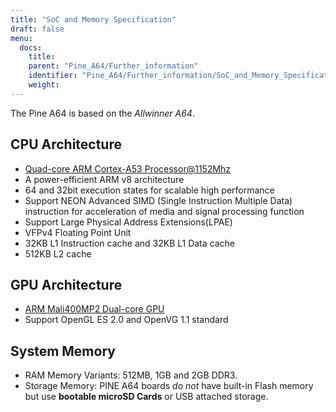 ```yaml
---
title: "SoC and Memory Specification"
draft: false
menu:
  docs:
    title:
    parent: "Pine_A64/Further_information"
    identifier: "Pine_A64/Further_information/SoC_and_Memory_Specification"
    weight: 
---
```


The Pine A64 is based on the _Allwinner A64_.

## CPU Architecture

* [Quad-core ARM Cortex-A53 Processor@1152Mhz](https://www.arm.com/products/processors/cortex-a/cortex-a53-processor.php)
* A power-efficient ARM v8 architecture
* 64 and 32bit execution states for scalable high performance
* Support NEON Advanced SIMD (Single Instruction Multiple Data) instruction for acceleration of media and signal processing function
* Support Large Physical Address Extensions(LPAE)
* VFPv4 Floating Point Unit
* 32KB L1 Instruction cache and 32KB L1 Data cache
* 512KB L2 cache

## GPU Architecture

* [ARM Mali400MP2 Dual-core GPU](https://www.arm.com/products/multimedia/mali-gpu/ultra-low-power/mali-400.php)
* Support OpenGL ES 2.0 and OpenVG 1.1 standard

## System Memory

* RAM Memory Variants: 512MB, 1GB and 2GB DDR3.
* Storage Memory: PINE A64 boards _do not_ have built-in Flash memory but use **bootable microSD Cards** or USB attached storage.
